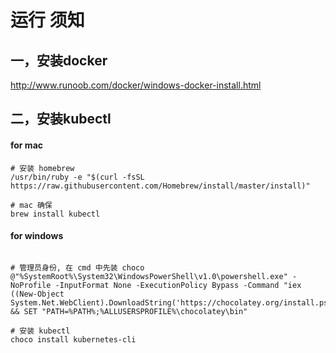 # 运行    须知

## 一，安装docker

http://www.runoob.com/docker/windows-docker-install.html


## 二，安装kubectl
#### for mac
```
# 安装 homebrew
/usr/bin/ruby -e "$(curl -fsSL https://raw.githubusercontent.com/Homebrew/install/master/install)"

# mac 确保 
brew install kubectl
```
#### for windows
```

# 管理员身份, 在 cmd 中先装 choco
@"%SystemRoot%\System32\WindowsPowerShell\v1.0\powershell.exe" -NoProfile -InputFormat None -ExecutionPolicy Bypass -Command "iex ((New-Object System.Net.WebClient).DownloadString('https://chocolatey.org/install.ps1'))" && SET "PATH=%PATH%;%ALLUSERSPROFILE%\chocolatey\bin"

# 安装 kubectl
choco install kubernetes-cli
```
